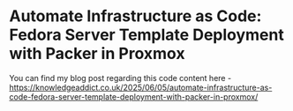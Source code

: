 # Automate Infrastructure as Code: Fedora Server Template Deployment with Packer in Proxmox

You can find my blog post regarding this code content here - https://knowledgeaddict.co.uk/2025/06/05/automate-infrastructure-as-code-fedora-server-template-deployment-with-packer-in-proxmox/
